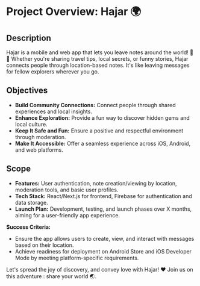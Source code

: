 # Project Overview: Hajar 🌍

## Description
Hajar is a mobile and web app that lets you leave notes around the world! 📝✨ Whether you're sharing travel tips, local secrets, or funny stories, Hajar connects people through location-based notes. It's like leaving messages for fellow explorers wherever you go.

## Objectives
- **Build Community Connections:** Connect people through shared experiences and local insights.
- **Enhance Exploration:** Provide a fun way to discover hidden gems and local culture.
- **Keep It Safe and Fun:** Ensure a positive and respectful environment through moderation.
- **Make It Accessible:** Offer a seamless experience across iOS, Android, and web platforms.

## Scope
- **Features:** User authentication, note creation/viewing by location, moderation tools, and basic user profiles.
- **Tech Stack:** React/Next.js for frontend, Firebase for authentication and data storage.
- **Launch Plan:** Development, testing, and launch phases over X months, aiming for a user-friendly app experience.

**Success Criteria:**
- Ensure the app allows users to create, view, and interact with messages based on their location.
- Achieve readiness for deployment on Android Store and iOS Developer Mode by meeting platform-specific requirements.

Let's spread the joy of discovery, and convey love with Hajar! ❤️ 
Join us on this adventure : share your world 🌏.
